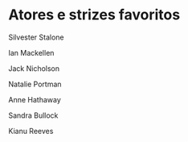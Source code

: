 # Atores e strizes favoritos

Silvester Stalone

Ian Mackellen

Jack Nicholson

Natalie Portman

Anne Hathaway

Sandra Bullock

Kianu Reeves


